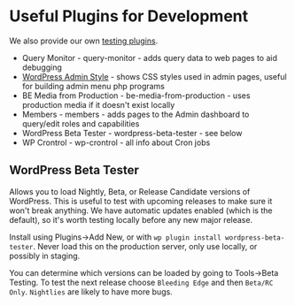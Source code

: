 # Useful Plugins for Development

We also provide our own [testing plugins](../src/plugins/).

* Query Monitor - query-monitor - adds query data to web pages to aid debugging
* [WordPress Admin Style](https://github.com/bueltge/wordpress-admin-style) - shows CSS styles used in admin pages, useful for building admin menu php programs
* BE Media from Production - be-media-from-production - uses production media if it doesn't exist locally
* Members - members - adds pages to the Admin dashboard to query/edit roles and capabilities
* WordPress Beta Tester - wordpress-beta-tester - see below
* WP Crontrol - wp-crontrol - all info about Cron jobs

## WordPress Beta Tester

Allows you to load Nightly, Beta, or Release Candidate versions of WordPress. This is useful to test with upcoming releases to make sure it won't break anything. We have automatic updates enabled (which is the default), so it's worth testing locally before any new major release.

Install using Plugins->Add New, or with `wp plugin install wordpress-beta-tester`. Never load this on the production server, only use locally, or possibly in staging.

You can determine which versions can be loaded by going to Tools->Beta Testing. To test the next release choose `Bleeding Edge` and then `Beta/RC Only`. `Nightlies` are likely to have more bugs.

